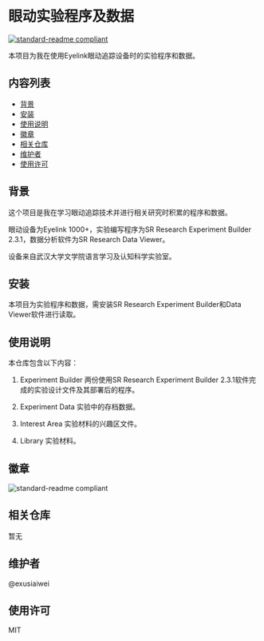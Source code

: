 # 眼动实验程序及数据

[![standard-readme compliant](https://img.shields.io/badge/readme%20style-standard-brightgreen.svg?style=flat-square)](https://github.com/RichardLitt/standard-readme)

本项目为我在使用Eyelink眼动追踪设备时的实验程序和数据。

## 内容列表

- [背景](#背景)
- [安装](#安装)
- [使用说明](#使用说明)
- [徽章](#徽章)
- [相关仓库](#相关仓库)
- [维护者](#维护者)
- [使用许可](#使用许可)

## 背景

这个项目是我在学习眼动追踪技术并进行相关研究时积累的程序和数据。

眼动设备为Eyelink 1000+，实验编写程序为SR Research Experiment Builder 2.3.1，数据分析软件为SR Research Data Viewer。

设备来自武汉大学文学院语言学习及认知科学实验室。

## 安装

本项目为实验程序和数据，需安装SR Research Experiment Builder和Data Viewer软件进行读取。

## 使用说明

本仓库包含以下内容：

1. Experiment Builder 两份使用SR Research Experiment Builder 2.3.1软件完成的实验设计文件及其部署后的程序。

2. Experiment Data 实验中的存档数据。

3. Interest Area 实验材料的兴趣区文件。

4. Library 实验材料。

## 徽章

![standard-readme compliant](https://img.shields.io/badge/readme%20style-standard-brightgreen.svg?style=flat-square)

## 相关仓库

暂无

## 维护者

@exusiaiwei

## 使用许可

MIT

```

```
